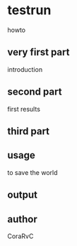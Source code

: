 # testrun
howto
## very first part
introduction
## second part
first results
## third part

## usage
to save the world
## output

## author
CoraRvC
